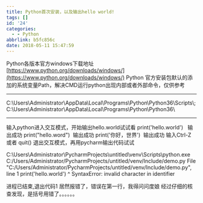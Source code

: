 ```yaml
---
title: Python首次安装，以及输出hello world!
tags: []
id: '24'
categories:
  - - Python
abbrlink: b5fc856c
date: 2018-05-11 15:47:59
---
```


Python各版本官方windows下载地址 [https://www.python.org/downloads/windows/](https://www.python.org/downloads/windows/) Python 官方安装包默认的添加的系统变量Path，解决CMD运行python出现内部或者外部命令，仅供参考

* * *

C:\\Users\\Administrator\\AppData\\Local\\Programs\\Python\\Python36\\Scripts\\;C:\\Users\\Administrator\\AppData\\Local\\Programs\\Python\\Python36\\

* * *

输入python进入交互模式，开始输出hello.world试试看 print('hello.world')   输出成功 print("hello.word")  输出成功 print('你好，世界')  输出成功 输入Ctrl-Z 或者 quit() 退出交互模式，再用pycharm输出代码试试

C:\\Users\\Administrator\\PycharmProjects\\untitled\\venv\\Scripts\\python.exe C:/Users/Administrator/PycharmProjects/untitled/venv/Include/demo.py File "C:/Users/Administrator/PycharmProjects/untitled/venv/Include/demo.py", line 1 print('hello.world') ^ SyntaxError: invalid character in identifier

进程已结束,退出代码1 居然报错了，错误在第一行，我得问问度娘 经过仔细的核查发现，是括号用错了。。。。。。